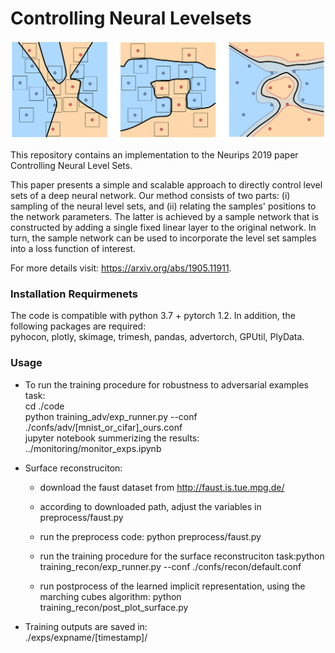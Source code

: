 # Controlling Neural Levelsets

<p align="center">
  <img src="teaser.png"/>
</p>


This repository contains an implementation to the Neurips 2019 paper Controlling Neural Level Sets.

This paper presents a simple and scalable approach to directly control level sets of a deep neural network. Our method consists of two parts: (i) sampling of the neural level sets, and (ii) relating the samples' positions to the network parameters. The latter is achieved by a sample network that is constructed by adding a single fixed linear layer to the original network. In turn, the sample network can be used to incorporate the level set samples into a loss function of interest. 

For more details visit: https://arxiv.org/abs/1905.11911.

### Installation Requirmenets
The code is compatible with python 3.7 + pytorch 1.2. In addition, the following packages are required:  
pyhocon, plotly, skimage, trimesh, pandas, advertorch, GPUtil, PlyData.

### Usage
* To run the training procedure for robustness to adversarial examples task:  
	cd ./code <br>
  python training_adv/exp_runner.py --conf ./confs/adv/[mnist_or_cifar]_ours.conf
  <br>
  jupyter notebook summerizing the results: ../monitoring/monitor_exps.ipynb

* Surface reconstruciton:  
  - download the faust dataset from http://faust.is.tue.mpg.de/
  
  - according to downloaded path, adjust the variables in preprocess/faust.py
  
  - run the preprocess code: python preprocess/faust.py
  
  - run the training procedure for the surface reconstruciton task:python training_recon/exp_runner.py --conf ./confs/recon/default.conf
  
  - run postprocess of the learned implicit representation, using the marching cubes algorithm: python training_recon/post_plot_surface.py

* Training outputs are saved in:  
	./exps/expname/[timestamp]/




